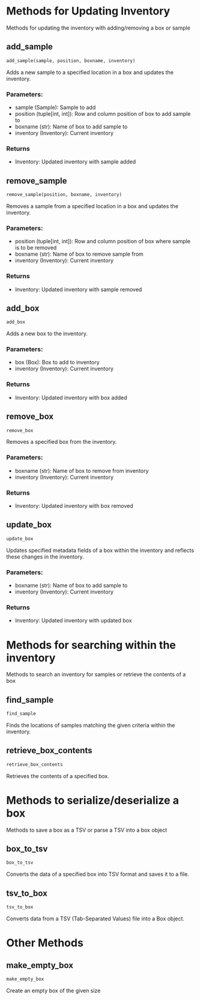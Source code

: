 # Methods for Updating Inventory
Methods for updating the inventory with adding/removing a box or sample

## add_sample
``` python
add_sample(sample, position, boxname, inventory)
```

Adds a new sample to a specified location in a box and updates the inventory.

### Parameters:
- sample (Sample): Sample to add
- position (tuple[int, int]): Row and column position of box to add sample to 
- boxname (str): Name of box to add sample to 
- inventory (Inventory): Current inventory 
        
### Returns
- Inventory: Updated inventory with sample added 

## remove_sample
``` python
remove_sample(position, boxname, inventory)
```

Removes a sample from a specified location in a box and updates the inventory.

### Parameters:
- position (tuple[int, int]): Row and column position of box where sample is to be removed
- boxname (str): Name of box to remove sample from
- inventory (Inventory): Current inventory 
        
### Returns
- Inventory: Updated inventory with sample removed 

## add_box
``` python
add_box
```
Adds a new box to the inventory.

### Parameters:
- box (Box): Box to add to inventory
- inventory (Inventory): Current inventory 

### Returns
- Inventory: Updated inventory with box added
  
## remove_box
``` python
remove_box
```
Removes a specified box from the inventory.

### Parameters:
- boxname (str): Name of box to remove from inventory
- inventory (Inventory): Current inventory 

### Returns
- Inventory: Updated inventory with box removed 

## update_box
``` python
update_box
```
Updates specified metadata fields of a box within the inventory and reflects these changes in the inventory.

### Parameters:
- boxname (str): Name of box to add sample to 
- inventory (Inventory): Current inventory 

### Returns
- Inventory: Updated inventory with updated box

# Methods for searching within the inventory
Methods to search an inventory for samples or retrieve the contents of a box

## find_sample
``` python
find_sample
```
Finds the locations of samples matching the given criteria within the inventory.

## retrieve_box_contents
``` python
retrieve_box_contents
```
Retrieves the contents of a specified box.

# Methods to serialize/deserialize a box
Methods to save a box as a TSV or parse a TSV into a box object

## box_to_tsv
``` python
box_to_tsv
```
Converts the data of a specified box into TSV format and saves it to a file.

## tsv_to_box
``` python
tsv_to_box
```
Converts data from a TSV (Tab-Separated Values) file into a Box object.

# Other Methods 

## make_empty_box
``` python
make_empty_box
```
Create an empty box of the given size 
